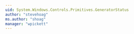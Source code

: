 ```yaml
---
uid: System.Windows.Controls.Primitives.GeneratorStatus
author: "stevehoag"
ms.author: "shoag"
manager: "wpickett"
---
```


